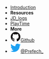 <!-- markdownlint-disable-next-line first-line-heading -->
- [Introduction](introduction)
- **Resources**
- [JD_logs](JD_logs)
- [PlayTime](Prefech_playTime)
- **More**
- [![Github](./assets/img/github.svg)Github](https://github.com/Prefech/)
- [![Twitter](./assets/img/twitter.svg)@Prefech_](http://twitter.com/Prefech)
